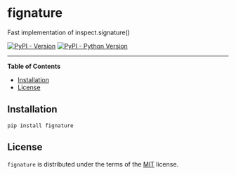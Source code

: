# fignature

Fast implementation of inspect.signature()

[![PyPI - Version](https://img.shields.io/pypi/v/fignature.svg)](https://pypi.org/project/fignature)
[![PyPI - Python Version](https://img.shields.io/pypi/pyversions/fignature.svg)](https://pypi.org/project/fignature)

-----

**Table of Contents**

- [Installation](#installation)
- [License](#license)

## Installation

```console
pip install fignature
```

## License

`fignature` is distributed under the terms of the [MIT](https://spdx.org/licenses/MIT.html) license.
